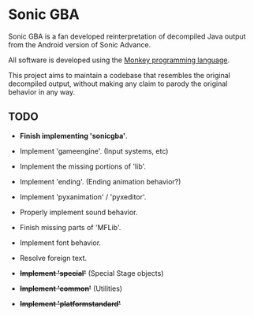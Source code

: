 # Sonic GBA

Sonic GBA is a fan developed reinterpretation of decompiled Java output from the Android version of Sonic Advance.

All software is developed using the [Monkey programming language](https://github.com/blitz-research/monkey).

This project aims to maintain a codebase that resembles the original decompiled output,
without making any claim to parody the original behavior in any way.

## TODO
* **Finish implementing 'sonicgba'**.
* Implement 'gameengine'. (Input systems, etc)
* Implement the missing portions of 'lib'.
* Implement 'ending'. (Ending animation behavior?)
* Implement 'pyxanimation' / 'pyxeditor'.
* Properly implement sound behavior.
* Finish missing parts of 'MFLib'.
* Implement font behavior.
* Resolve foreign text.

* **~~Implement 'special'~~** (Special Stage objects)
* **~~Implement 'common'~~** (Utilities)
* **~~Implement 'platformstandard'~~**